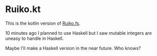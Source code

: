 # Ruiko.kt

This is the kotlin version of [Ruiko.fs](https://github.com/thautwarm/Ruiko.fs).

10 minutes ago I planned to use Haskell but I saw mutable integers are uneasy to handle in Haskell.

Maybe I'll make a Haskell version in the near future. Who knows?
